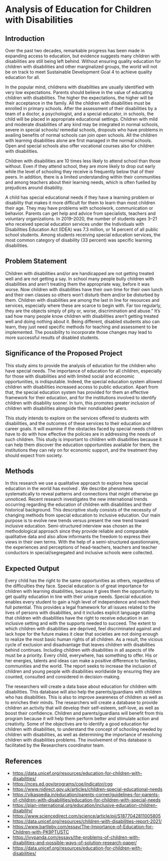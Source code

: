 # Analysis of Education for Children with Disabilities

## Introduction
Over the past two decades, remarkable progress has been made in expanding access to education, but evidence suggests many children with disabilities are still being left behind. Without ensuring quality education for children with disabilities and other marginalized groups, the world will not be on track to meet Sustainable Development Goal 4 to achieve quality education for all.  

In the popular mind, childrens with disabilities are usually identified with very low expectations. Parents should believe in the value of educating children with disabilities. The higher the expectations, the higher will be their acceptance in the family. All the children with disabilities must be enrolled in primary schools. After the assessment of their disabilities by a team of a doctor, a psychologist, and a special educator, in schools, the child will be placed in appropriate educational settings. Children with mild and moderate disabilities of any kind may be integrated in normal schools, severe in special schools/ remedial schools, dropouts who have problems in availing benefits of normal schools can join open schools. All the children with learning disabilities alone are first managed in the normal schools. Open and special schools also offer vocational courses also for children with disabilities.

Children with disabilities are 10 times less likely to attend school than those without. Even if they attend school, they are more likely to drop out early while the level of schooling they receive is frequently below that of their peers. In addition, there is a limited understanding within their communities and among teachers about their learning needs, which is often fuelled by prejudices around disability.

A child has special educational needs if they have a learning problem or disability that makes it more difficult for them to learn than most children their age. They may have problems with schoolwork, communication or behavior. Parents can get help and advice from specialists, teachers and voluntary organizations. In 2019–2020, the number of students ages 3–21 who received special education services under the Individuals with Disabilities Education Act (IDEA) was 7.3 million, or 14 percent of all public school students. Among students receiving special education services, the most common category of disability (33 percent) was specific learning disabilities.

## Problem Statement
Children with disabilities and/or are handicapped are not getting treated well and are not getting a say. In school many people bully children with disabilities and aren’t treating them the appropriate way, before it was worse. Now children with disabilities have their own time for their own lunch and their own classes so others won’t disturb them and/or be disturbed by them. Children with disabilities are among the last in line for resources and services, especially where these are scarce to begin with. Far too regularly, they are the objects simply of pity or, worse, discrimination and abuse.” It’s sad how many people know children with disabilities aren’t getting treated well and doing nothing about it. Being different, disabled students also can learn, they just need specific methods for teaching and assessment to be implemented. The possibility to incorporate those changes may lead to more successful results of disabled students.

## Significance of the Proposed Project
This study aims to provide the analysis of education for the children who have special needs. The importance of education for all children, especially for those with disabilities and with limited social and economic opportunities, is indisputable. Indeed, the special education system allowed children with disabilities increased access to public education. Apart from that, the special education system has provided for them an effective framework for their education, and for the institutions involved to identify children with disability sooner. In turn, this promotes greater inclusion of children with disabilities alongside their nondisabled peers.

This study intends to explore on the services offered to students with disabilities, and the outcomes of these services to their education and career goals. It will examine if the obstacles faced by special needs children have to do with how effective the policies are in addressing the needs of such children. This study is important to children with disabilities because it can help them discover the education opportunities available for them, the institutions they can rely on for economic support, and the treatment they should expect from society. 

## Methods
In this research we use a qualitative approach to explore how special education in the world has evolved . We describe phenomena systematically to reveal patterns and connections that might otherwise go unnoticed. Recent research investigates the new international trends occurring regarding the education of children with disabilities and their historical background. This descriptive study consists of the necessity of changing methods from special education to inclusive education. Our main purpose is to evolve new trends versus present the new trend toward inclusive education. Semi-structured  interview was  chosen  as  the methodological approach since they provide reliable and comparable qualitative data and also allow informants the freedom  to express  their views  in their  own  terms. With  the  help  of a semi-structured  questionnaire,  the experiences  and  perceptions  of  head-teachers,  teachers and  teacher  conductors  in  special/segregated  and inclusive schools were collected. 

## Expected Output
Every child has the right to the same opportunities as others, regardless of the difficulties they face. Special education is of great importance for children with learning disabilities, because it gives them the opportunity to get quality education in line with their unique needs. Special education enables every student to gain a high level of independence and reach their full potential.  This provides a legal framework for all issues related to the lives of persons with disabilities, and it includes explicit language stating that children with disabilities have the right to receive education in an inclusive setting and with the supports needed to succeed. The extent to which children with disabilities are deprived, feel discriminated against and lack hope for the future makes it clear that societies are not doing enough to realize the most basic human rights of all children. As a result, the vicious cycle of exclusion and disadvantage that leaves children with disabilities behind continues. Including children with disabilities in all aspects of life must be a priority. Every child, everywhere, has something to offer. His or her energies, talents and ideas can make a positive difference to families, communities and the world. The report seeks to increase the inclusion of children and young people with disabilities worldwide by ensuring they are counted, consulted and considered in decision-making. 

The researchers will create a data base about education for children with disabilities. This database will also help the parents/guardians with children who has disabilities. This is also to improve awareness of children as well as to enriches their minds. The researchers will create a database to provide children an activity that will develop their self-esteem, self-love, as well as boost their confidence. Children and parents/guardians will benefit from this program because it will help them perform better and stimulate action and creativity. Some of the objectives are to identify a good education for children with disabilities, to understand the concept of schooling needed by children with disabilities, as well as determining the importance of resolving children with disabilities problems. The involvement of this database is facilitated by the Researchers coordinator team.

## References
- https://data.unicef.org/resources/education-for-children-with-disabilities/
- https://nces.ed.gov/programs/coe/indicator/cgg
- https://www.nidirect.gov.uk/articles/children-special-educational-needs
- https://vikaspedia.in/education/parents-corner/guidelines-for-parents-of-children-with-disabilities/education-for-children-with-special-needs
- https://plan-international.org/education/inclusive-education-children-disability/
- https://www.sciencedirect.com/science/article/pii/S1877042811005805
- https://data.unicef.org/resources/children-with-disabilities-report-2021/
- https://www.bartleby.com/essay/The-Importance-of-Education-for-Children-with-PK9PTUSTC
- https://ivypanda.com/essays/the-problems-of-children-with-disabilities-and-possible-ways-of-solution-research-paper/
- https://data.unicef.org/resources/education-for-children-with-disabilities/

